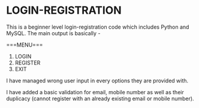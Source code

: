 # LOGIN-REGISTRATION
This is a beginner level login-registration code which includes Python and MySQL.
The main output is basically -

===MENU===
1. LOGIN
2. REGISTER
3. EXIT 

I have managed wrong user input in every options they are provided with. 

I have added a basic validation for email, mobile number as well as their duplicacy (cannot register with an already existing email or mobile number).
